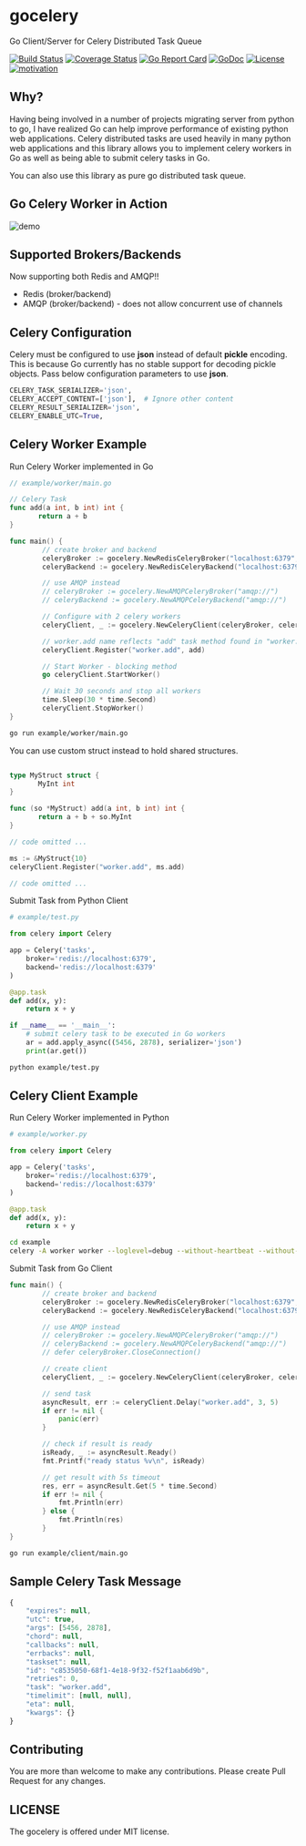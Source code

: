 # gocelery

Go Client/Server for Celery Distributed Task Queue

[![Build Status](https://travis-ci.org/shicky/gocelery.svg?branch=master)](https://travis-ci.org/shicky/gocelery)
[![Coverage Status](https://coveralls.io/repos/github/shicky/gocelery/badge.svg?branch=master)](https://coveralls.io/github/shicky/gocelery?branch=master)
[![Go Report Card](https://goreportcard.com/badge/github.com/shicky/gocelery)](https://goreportcard.com/report/github.com/shicky/gocelery)
[![GoDoc](https://godoc.org/github.com/shicky/gocelery?status.svg)](https://godoc.org/github.com/shicky/gocelery)
[![License](https://img.shields.io/badge/license-MIT-blue.svg)](https://github.com/shicky/gocelery/blob/master/LICENSE)
[![motivation](https://img.shields.io/badge/made%20with-%E2%99%A1-ff69b4.svg)](https://github.com/shicky/gocelery)

## Why?

Having being involved in a number of projects migrating server from python to go, I have realized Go can help improve performance of existing python web applications.
Celery distributed tasks are used heavily in many python web applications and this library allows you to implement celery workers in Go as well as being able to submit celery tasks in Go.

You can also use this library as pure go distributed task queue.

## Go Celery Worker in Action

![demo](https://raw.githubusercontent.com/shicky/gocelery/master/demo.gif)

## Supported Brokers/Backends

Now supporting both Redis and AMQP!!

* Redis (broker/backend)
* AMQP (broker/backend) - does not allow concurrent use of channels

## Celery Configuration

Celery must be configured to use **json** instead of default **pickle** encoding.
This is because Go currently has no stable support for decoding pickle objects.
Pass below configuration parameters to use **json**.

```python
CELERY_TASK_SERIALIZER='json',
CELERY_ACCEPT_CONTENT=['json'],  # Ignore other content
CELERY_RESULT_SERIALIZER='json',
CELERY_ENABLE_UTC=True,
```

## Celery Worker Example

Run Celery Worker implemented in Go

```go
// example/worker/main.go

// Celery Task
func add(a int, b int) int {
	   return a + b
}

func main() {
        // create broker and backend
        celeryBroker := gocelery.NewRedisCeleryBroker("localhost:6379", "")
        celeryBackend := gocelery.NewRedisCeleryBackend("localhost:6379", "")

        // use AMQP instead
        // celeryBroker := gocelery.NewAMQPCeleryBroker("amqp://")
        // celeryBackend := gocelery.NewAMQPCeleryBackend("amqp://")

        // Configure with 2 celery workers
        celeryClient, _ := gocelery.NewCeleryClient(celeryBroker, celeryBackend, 2)

        // worker.add name reflects "add" task method found in "worker.py"
        celeryClient.Register("worker.add", add)

        // Start Worker - blocking method
        go celeryClient.StartWorker()

        // Wait 30 seconds and stop all workers
        time.Sleep(30 * time.Second)
        celeryClient.StopWorker()
}
```
```bash
go run example/worker/main.go
```

You can use custom struct instead to hold shared structures.

```go

type MyStruct struct {
	   MyInt int
}

func (so *MyStruct) add(a int, b int) int {
	   return a + b + so.MyInt
}

// code omitted ...

ms := &MyStruct{10}
celeryClient.Register("worker.add", ms.add)

// code omitted ...
```


Submit Task from Python Client
```python
# example/test.py

from celery import Celery

app = Celery('tasks',
    broker='redis://localhost:6379',
    backend='redis://localhost:6379'
)

@app.task
def add(x, y):
    return x + y

if __name__ == '__main__':
    # submit celery task to be executed in Go workers
    ar = add.apply_async((5456, 2878), serializer='json')
    print(ar.get())
```

```bash
python example/test.py
```

## Celery Client Example

Run Celery Worker implemented in Python

```python
# example/worker.py

from celery import Celery

app = Celery('tasks',
    broker='redis://localhost:6379',
    backend='redis://localhost:6379'
)

@app.task
def add(x, y):
    return x + y
```

```bash
cd example
celery -A worker worker --loglevel=debug --without-heartbeat --without-mingle
```

Submit Task from Go Client

```go
func main() {
        // create broker and backend
        celeryBroker := gocelery.NewRedisCeleryBroker("localhost:6379", "")
        celeryBackend := gocelery.NewRedisCeleryBackend("localhost:6379", "")

        // use AMQP instead
        // celeryBroker := gocelery.NewAMQPCeleryBroker("amqp://")
        // celeryBackend := gocelery.NewAMQPCeleryBackend("amqp://")
        // defer celeryBroker.CloseConnection()

        // create client
        celeryClient, _ := gocelery.NewCeleryClient(celeryBroker, celeryBackend, 0)

        // send task
        asyncResult, err := celeryClient.Delay("worker.add", 3, 5)
        if err != nil {
        	panic(err)
        }

        // check if result is ready
        isReady, _ := asyncResult.Ready()
        fmt.Printf("ready status %v\n", isReady)

        // get result with 5s timeout
        res, err = asyncResult.Get(5 * time.Second)
        if err != nil {
        	fmt.Println(err)
        } else {
            fmt.Println(res)
        }
}
```

```bash
go run example/client/main.go
```

## Sample Celery Task Message

```javascript
{
    "expires": null,
    "utc": true,
    "args": [5456, 2878],
    "chord": null,
    "callbacks": null,
    "errbacks": null,
    "taskset": null,
    "id": "c8535050-68f1-4e18-9f32-f52f1aab6d9b",
    "retries": 0,
    "task": "worker.add",
    "timelimit": [null, null],
    "eta": null,
    "kwargs": {}
}
```

## Contributing

You are more than welcome to make any contributions.
Please create Pull Request for any changes.

## LICENSE

The gocelery is offered under MIT license.
